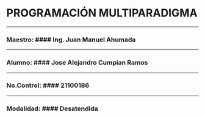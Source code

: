 # PROGRAMACIÓN MULTIPARADIGMA
---
### Maestro: #### Ing. Juan Manuel Ahumada 
---
### Alumno: #### Jose Alejandro Cumpian Ramos
---
### No.Control: #### 21100186
--- 
### Modalidad: #### Desatendida